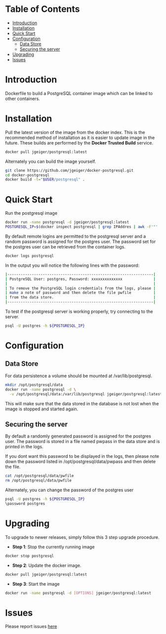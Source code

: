 # Table of Contents
- [Introduction](#introduction)
- [Installation](#installation)
- [Quick Start](#quick-start)
- [Configuration](#configuration)
    - [Data Store](#data-store)
    - [Securing the server](#securing-the-server)
- [Upgrading](#upgrading)
- [Issues](#issues)

# Introduction
Dockerfile to build a PostgreSQL container image which can be linked to other containers.

# Installation

Pull the latest version of the image from the docker index. This is the recommended method of installation as it is easier to update image in the future. These builds are performed by the **Docker Trusted Build** service.

```bash
docker pull jgeiger/postgresql:latest
```

Alternately you can build the image yourself.

```bash
git clone https://github.com/jgeiger/docker-postgresql.git
cd docker-postgresql
docker build -t="$USER/postgresql" .
```

# Quick Start
Run the postgresql image

```bash
docker run -name postgresql -d jgeiger/postgresql:latest
POSTGRESQL_IP=$(docker inspect postgresql | grep IPAddres | awk -F'"' '{print $4}')
```

By default remote logins are permitted to the postgresql server and a random password is assigned for the postgres user. The password set for the postgres user can be retrieved from the container logs.

```bash
docker logs postgresql
```

In the output you will notice the following lines with the password:
```bash
|------------------------------------------------------------------|
| PostgreSQL User: postgres, Password: xxxxxxxxxxxxxx              |
|                                                                  |
| To remove the PostgreSQL login credentials from the logs, please |
| make a note of password and then delete the file pwfile          |
| from the data store.                                             |
|------------------------------------------------------------------|
```

To test if the postgresql server is working properly, try connecting to the server.

```bash
psql -U postgres -h ${POSTGRESQL_IP}
```

# Configuration

## Data Store
For data persistence a volume should be mounted at /var/lib/postgresql.

```bash
mkdir /opt/postgresql/data
docker run -name postgresql -d \
  -v /opt/postgresql/data:/var/lib/postgresql jgeiger/postgresql:latest
```

This will make sure that the data stored in the database is not lost when the image is stopped and started again.

## Securing the server
By default a randomly generated password is assigned for the postgres user. The password is stored in a file named pwpass in the data store and is printed in the logs.

If you dont want this password to be displayed in the logs, then please note down the password listed in /opt/postgresql/data/pwpass and then delete the file.

```bash
cat /opt/postgresql/data/pwfile
rm /opt/postgresql/data/pwfile
```

Alternately, you can change the password of the postgres user

```bash
psql -U postgres -h ${POSTGRESQL_IP}
\password postgres
```

# Upgrading

To upgrade to newer releases, simply follow this 3 step upgrade procedure.

- **Step 1**: Stop the currently running image

```bash
docker stop postgresql
```

- **Step 2**: Update the docker image.

```bash
docker pull jgeiger/postgresql:latest
```

- **Step 3**: Start the image

```bash
docker run -name postgresql -d [OPTIONS] jgeiger/postgresql:latest
```

# Issues
Please report issues [here](https://github.com/jgeiger/docker-postgresql/issues)
